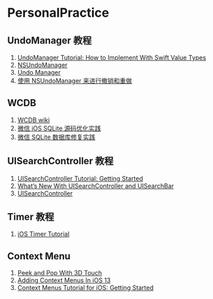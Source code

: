 # PersonalPractice

## UndoManager 教程

1. [UndoManager Tutorial: How to Implement With Swift Value Types][1]
2. [NSUndoManager][2]
3. [Undo Manager][3]
4. [使用 NSUndoManager 来进行撤销和重做][4]

## WCDB

1. [WCDB wiki][5]
2. [微信 iOS SQLite 源码优化实践][6]
3. [微信 SQLite 数据库修复实践][7]

## UISearchController 教程
1. [UISearchController Tutorial: Getting Started][8]
2. [What’s New With UISearchController and UISearchBar][9]
3. [UISearchController][10]

## Timer 教程
1. [iOS Timer Tutorial][11]

## Context Menu
1. [Peek and Pop With 3D Touch][12]
2. [Adding Context Menus In iOS 13][13]
3. [Context Menus Tutorial for iOS: Getting Started][14]

[1]: https://www.raywenderlich.com/5229-undomanager-tutorial-how-to-implement-with-swift-value-types
[2]: https://nshipster.cn/nsundomanager/
[3]: https://developer.apple.com/library/archive/documentation/Cocoa/Conceptual/UndoArchitecture/Articles/UndoManager.html#//apple_ref/doc/uid/20000205-CJBDJCCJ
[4]: https://swift.gg/2015/11/10/ios-undo-and-redo-with-nsundomanager/
[5]: https://github.com/Tencent/wcdb/wiki
[6]: https://mp.weixin.qq.com/s?__biz=MzAwNDY1ODY2OQ==&mid=2649286361&idx=1&sn=78bbcda7f41a14291ad71289e4821f71&scene=21#wechat_redirect
[7]: https://mp.weixin.qq.com/s?__biz=MzAwNDY1ODY2OQ==&mid=2649286467&idx=1&sn=ea5b6dbfecffd33e333ec814473e1313&chksm=8334c3c1b4434ad7c364ff3acae1e62bc5e871a7350aa9cdcb24bd299b42875f0b020acb3620&scene=21#wechat_redirect
[8]: https://www.raywenderlich.com/4363809-uisearchcontroller-tutorial-getting-started
[9]: https://www.raywenderlich.com/9218753-what-s-new-with-uisearchcontroller-and-uisearchbar
[10]: https://developer.apple.com/documentation/uikit/uisearchcontroller?language=objc
[11]: https://www.raywenderlich.com/113835-ios-timer-tutorial
[12]: https://www.raywenderlich.com/6794-peek-and-pop-with-3d-touch
[13]: https://useyourloaf.com/blog/adding-context-menus-in-ios-13/
[14]: https://www.raywenderlich.com/6328155-context-menus-tutorial-for-ios-getting-started
